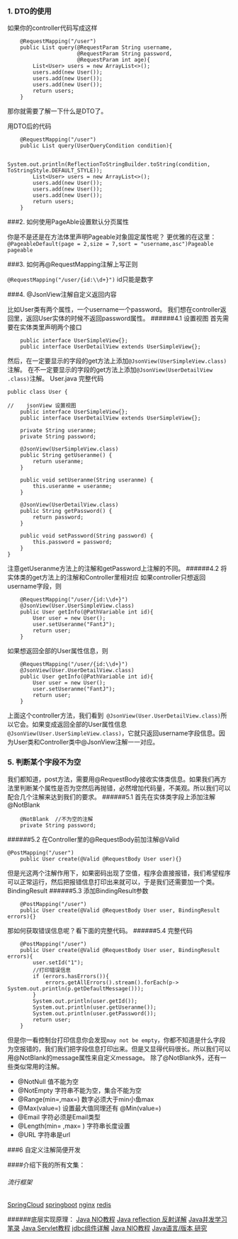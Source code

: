 ### 1. DTO的使用

如果你的controller代码写成这样
```
    @RequestMapping("/user")
    public List query(@RequestParam String username,
                      @RequestParam String password,
                      @RequestParam int age){
        List<User> users = new ArrayList<>();
        users.add(new User());
        users.add(new User());
        users.add(new User());
        return users;
    }
```
那你就需要了解一下什么是DTO了。

用DTO后的代码
```
    @RequestMapping("/user")
    public List query(UserQueryCondition condition){

        System.out.println(ReflectionToStringBuilder.toString(condition, ToStringStyle.DEFAULT_STYLE));
        List<User> users = new ArrayList<>();
        users.add(new User());
        users.add(new User());
        users.add(new User());
        return users;
    }
```

###2. 如何使用PageAble设置默认分页属性

你是不是还是在方法体里声明Pageable对象固定属性呢？
更优雅的在这里：
`@PageableDefault(page = 2,size = 7,sort = "username,asc")Pageable pageable`

###3. 如何再@RequestMapping注解上写正则

`@RequestMapping("/user/{id:\\d+}")`   id只能是数字

###4. @JsonView注解自定义返回内容

比如User类有两个属性，一个username一个password。
我们想在controller返回里，返回User实体的时候不返回password属性。
######4.1 设置视图
首先需要在实体类里声明两个接口
```
    public interface UserSimpleView{};
    public interface UserDetailView extends UserSimpleView{};
```
然后，在一定要显示的字段的get方法上添加`@JsonView(UserSimpleView.class)`注解。
在不一定要显示的字段的get方法上添加`@JsonView(UserDetailView .class)`注解。
User.java  完整代码
```
public class User {

//    jsonView 设置视图
    public interface UserSimpleView{};
    public interface UserDetailView extends UserSimpleView{};

    private String useranme;
    private String password;

    @JsonView(UserSimpleView.class)
    public String getUseranme() {
        return useranme;
    }

    public void setUseranme(String useranme) {
        this.useranme = useranme;
    }

    @JsonView(UserDetailView.class)
    public String getPassword() {
        return password;
    }

    public void setPassword(String password) {
        this.password = password;
    }
}
```
注意getUseranme方法上的注解和getPassword上注解的不同。
######4.2 将实体类的get方法上的注解和Controller里相对应
如果controller只想返回username字段，则
```
    @RequestMapping("/user/{id:\\d+}")
    @JsonView(User.UserSimpleView.class)
    public User getInfo(@PathVariable int id){
        User user = new User();
        user.setUseranme("FantJ");
        return user;
    }
```
如果想返回全部的User属性信息，则

```
    @RequestMapping("/user/{id:\\d+}")
    @JsonView(User.UserDetailView.class)
    public User getInfo(@PathVariable int id){
        User user = new User();
        user.setUseranme("FantJ");
        return user;
    }
```
上面这个controller方法，我们看到` @JsonView(User.UserDetailView.class)`所以它会。如果变成返回全部的User属性信息`@JsonView(User.UserSimpleView.class)`，它就只返回username字段信息。因为User类和Controller类中@JsonView注解一一对应。

### 5. 判断某个字段不为空
我们都知道，post方法，需要用@RequestBody接收实体类信息。如果我们再方法里判断某个属性是否为空然后再抛错，必然增加代码量，不美观。所以我们可以配合几个注解来达到我们的要求。
######5.1 首先在实体类字段上添加注解@NotBlank
```
    @NotBlank  //不为空的注解
    private String password;
```
######5.2 在Controller里的@RequestBody前加注解@Valid
```
@PostMapping("/user")
    public User create(@Valid @RequestBody User user){}
```
但是光这两个注解作用下，如果密码出现了空值，程序会直接报错，我们希望程序可以正常运行，然后把报错信息打印出来就可以，于是我们还需要加一个类。BindingResult
######5.3 添加BindingResult参数
```
    @PostMapping("/user")
    public User create(@Valid @RequestBody User user, BindingResult errors){}
```
那如何获取错误信息呢？看下面的完整代码。
######5.4 完整代码
```
    @PostMapping("/user")
    public User create(@Valid @RequestBody User user, BindingResult errors){
        user.setId("1");
        //打印错误信息
        if (errors.hasErrors()){
            errors.getAllErrors().stream().forEach(p-> System.out.println(p.getDefaultMessage()));
        }
        System.out.println(user.getId());
        System.out.println(user.getUseranme());
        System.out.println(user.getPassword());
        return user;
    }
```
但是你一看控制台打印信息你会发现`may not be empty`，你都不知道是什么字段为空报错的，我们我们把字段信息打印出来。但是又显得代码很长。所以我们可以用@NotBlank的message属性来自定义message。
除了@NotBlank外，还有一些类似常用的注解。
* @NotNull   值不能为空
* @NotEmpty  字符串不能为空，集合不能为空
* @Range(min=,max=)   数字必须大于min小鱼max
* @Max(value=)   设置最大值同理还有 @Min(value=)   
* @Email   字符必须是Email类型
* @Length(min= ,max= )  字符串长度设置
* @URL   字符串是url

###6 自定义注解简便开发


####介绍下我的所有文集：
###### 流行框架
[SpringCloud](https://www.jianshu.com/nb/18726057)
[springboot](https://www.jianshu.com/nb/19053594)
[nginx](https://www.jianshu.com/nb/18436827)
[redis](https://www.jianshu.com/nb/21461220)

######底层实现原理：
[Java NIO教程](https://www.jianshu.com/nb/21635138)
[Java reflection 反射详解](https://www.jianshu.com/nb/21989596)
[Java并发学习笔录](https://www.jianshu.com/nb/22549959)
[Java Servlet教程](https://www.jianshu.com/nb/22065472)
[jdbc组件详解](https://www.jianshu.com/nb/22774157)
[Java NIO教程](https://www.jianshu.com/nb/21635138)
[Java语言/版本 研究](https://www.jianshu.com/nb/19137666)
